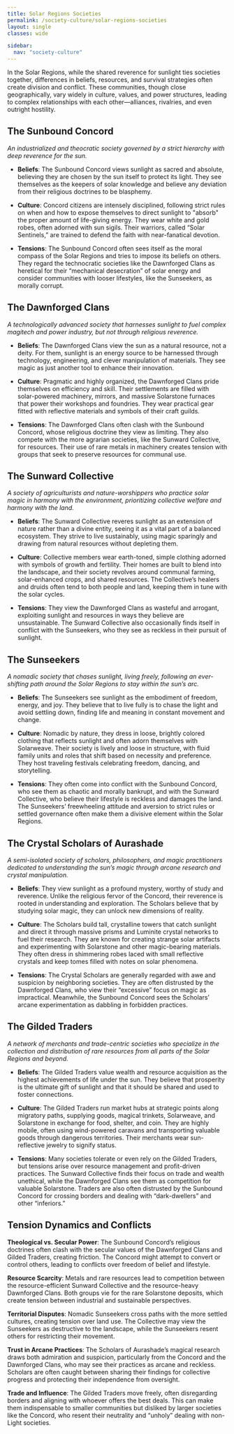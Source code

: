 ```yaml
---
title: Solar Regions Societies
permalink: /society-culture/solar-regions-societies
layout: single
classes: wide

sidebar:
  nav: "society-culture"
---
```


In the Solar Regions, while the shared reverence for sunlight ties societies together, differences in beliefs, resources, and survival strategies often create division and conflict. These communities, though close geographically, vary widely in culture, values, and power structures, leading to complex relationships with each other—alliances, rivalries, and even outright hostility.

## The Sunbound Concord
*An industrialized and theocratic society governed by a strict hierarchy with deep reverence for the sun.*

- **Beliefs**:
  The Sunbound Concord views sunlight as sacred and absolute, believing they are chosen by the sun itself to protect its light. They see themselves as the keepers of solar knowledge and believe any deviation from their religious doctrines to be blasphemy.

- **Culture**:
  Concord citizens are intensely disciplined, following strict rules on when and how to expose themselves to direct sunlight to "absorb" the proper amount of life-giving energy. They wear white and gold robes, often adorned with sun sigils. Their warriors, called “Solar Sentinels,” are trained to defend the faith with near-fanatical devotion.

- **Tensions**:
  The Sunbound Concord often sees itself as the moral compass of the Solar Regions and tries to impose its beliefs on others. They regard the technocratic societies like the Dawnforged Clans as heretical for their “mechanical desecration” of solar energy and consider communities with looser lifestyles, like the Sunseekers, as morally corrupt.

## The Dawnforged Clans
*A technologically advanced society that harnesses sunlight to fuel complex magitech and power industry, but not through religious reverence.*

- **Beliefs**:
  The Dawnforged Clans view the sun as a natural resource, not a deity. For them, sunlight is an energy source to be harnessed through technology, engineering, and clever manipulation of materials. They see magic as just another tool to enhance their innovation.

- **Culture**:
  Pragmatic and highly organized, the Dawnforged Clans pride themselves on efficiency and skill. Their settlements are filled with solar-powered machinery, mirrors, and massive Solarstone furnaces that power their workshops and foundries. They wear practical gear fitted with reflective materials and symbols of their craft guilds.

- **Tensions**:
  The Dawnforged Clans often clash with the Sunbound Concord, whose religious doctrine they view as limiting. They also compete with the more agrarian societies, like the Sunward Collective, for resources. Their use of rare metals in machinery creates tension with groups that seek to preserve resources for communal use.

## The Sunward Collective
*A society of agriculturists and nature-worshippers who practice solar magic in harmony with the environment, prioritizing collective welfare and harmony with the land.*

- **Beliefs**:
  The Sunward Collective reveres sunlight as an extension of nature rather than a divine entity, seeing it as a vital part of a balanced ecosystem. They strive to live sustainably, using magic sparingly and drawing from natural resources without depleting them.

- **Culture**:
  Collective members wear earth-toned, simple clothing adorned with symbols of growth and fertility. Their homes are built to blend into the landscape, and their society revolves around communal farming, solar-enhanced crops, and shared resources. The Collective’s healers and druids often tend to both people and land, keeping them in tune with the solar cycles.

- **Tensions**:
  They view the Dawnforged Clans as wasteful and arrogant, exploiting sunlight and resources in ways they believe are unsustainable. The Sunward Collective also occasionally finds itself in conflict with the Sunseekers, who they see as reckless in their pursuit of sunlight.

## The Sunseekers
*A nomadic society that chases sunlight, living freely, following an ever-shifting path around the Solar Regions to stay within the sun’s arc.*

- **Beliefs**:
  The Sunseekers see sunlight as the embodiment of freedom, energy, and joy. They believe that to live fully is to chase the light and avoid settling down, finding life and meaning in constant movement and change.

- **Culture**:
  Nomadic by nature, they dress in loose, brightly colored clothing that reflects sunlight and often adorn themselves with Solarweave. Their society is lively and loose in structure, with fluid family units and roles that shift based on necessity and preference. They host traveling festivals celebrating freedom, dancing, and storytelling.

- **Tensions**:
  They often come into conflict with the Sunbound Concord, who see them as chaotic and morally bankrupt, and with the Sunward Collective, who believe their lifestyle is reckless and damages the land. The Sunseekers’ freewheeling attitude and aversion to strict rules or settled governance often make them a divisive element within the Solar Regions.

## The Crystal Scholars of Aurashade
*A semi-isolated society of scholars, philosophers, and magic practitioners dedicated to understanding the sun’s magic through arcane research and crystal manipulation.*

- **Beliefs**:
  They view sunlight as a profound mystery, worthy of study and reverence. Unlike the religious fervor of the Concord, their reverence is rooted in understanding and exploration. The Scholars believe that by studying solar magic, they can unlock new dimensions of reality.

- **Culture**:
  The Scholars build tall, crystalline towers that catch sunlight and direct it through massive prisms and Luminite crystal networks to fuel their research. They are known for creating strange solar artifacts and experimenting with Solarstone and other magic-bearing materials. They often dress in shimmering robes laced with small reflective crystals and keep tomes filled with notes on solar phenomena.

- **Tensions**:
  The Crystal Scholars are generally regarded with awe and suspicion by neighboring societies. They are often distrusted by the Dawnforged Clans, who view their “excessive” focus on magic as impractical. Meanwhile, the Sunbound Concord sees the Scholars’ arcane experimentation as dabbling in forbidden practices.

## The Gilded Traders
*A network of merchants and trade-centric societies who specialize in the collection and distribution of rare resources from all parts of the Solar Regions and beyond.*

- **Beliefs**:
  The Gilded Traders value wealth and resource acquisition as the highest achievements of life under the sun. They believe that prosperity is the ultimate gift of sunlight and that it should be shared and used to foster connections.

- **Culture**:
  The Gilded Traders run market hubs at strategic points along migratory paths, supplying goods, magical trinkets, Solarweave, and Solarstone in exchange for food, shelter, and coin. They are highly mobile, often using wind-powered caravans and transporting valuable goods through dangerous territories. Their merchants wear sun-reflective jewelry to signify status.

- **Tensions**:
  Many societies tolerate or even rely on the Gilded Traders, but tensions arise over resource management and profit-driven practices. The Sunward Collective finds their focus on trade and wealth unethical, while the Dawnforged Clans see them as competition for valuable Solarstone. Traders are also often distrusted by the Sunbound Concord for crossing borders and dealing with “dark-dwellers” and other “inferiors.”

## Tension Dynamics and Conflicts
**Theological vs. Secular Power**: The Sunbound Concord’s religious doctrines often clash with the secular values of the Dawnforged Clans and Gilded Traders, creating friction. The Concord might attempt to convert or control others, leading to conflicts over freedom of belief and lifestyle.

**Resource Scarcity**: Metals and rare resources lead to competition between the resource-efficient Sunward Collective and the resource-heavy Dawnforged Clans. Both groups vie for the rare Solarstone deposits, which create tension between industrial and sustainable perspectives.

**Territorial Disputes**: Nomadic Sunseekers cross paths with the more settled cultures, creating tension over land use. The Collective may view the Sunseekers as destructive to the landscape, while the Sunseekers resent others for restricting their movement.

**Trust in Arcane Practices**: The Scholars of Aurashade’s magical research draws both admiration and suspicion, particularly from the Concord and the Dawnforged Clans, who may see their practices as arcane and reckless. Scholars are often caught between sharing their findings for collective progress and protecting their independence from oversight.

**Trade and Influence**: The Gilded Traders move freely, often disregarding borders and aligning with whoever offers the best deals. This can make them indispensable to smaller communities but disliked by larger societies like the Concord, who resent their neutrality and “unholy” dealing with non-Light societies.
